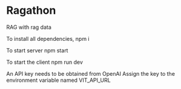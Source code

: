 # Ragathon

RAG with rag data

To install all dependencies, npm i

To start server npm start

To start the client npm run dev

An API key needs to be obtained from OpenAI
Assign the key to the environment variable named VIT_API_URL


